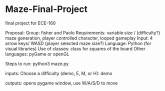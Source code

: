 # Maze-Final-Project
final project for ECE-160

Proposal:
Group: fisher and Paolo
Requirements: variable size / (difficulty?) maze generation, player controlled character, looped gameplay
Input: 4 arrow keys/ WASD (player selected maze size?)
Language: Python (for visual libraries)
Use of classes: class for squares of the board
Other languages: pyGame or openGL

Steps to run:
python3 maze.py

inputs:
Choose a difficulty (demo, E, M, or H): demo

outputs:
opens pygame window, use W/A/S/D to move

